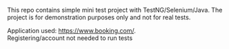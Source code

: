 This repo contains simple mini test project with TestNG/Selenium/Java. 
The project is for demonstration purposes only and not for real tests.  

Application used:  https://www.booking.com/.   
Registering/account not needed to run tests
